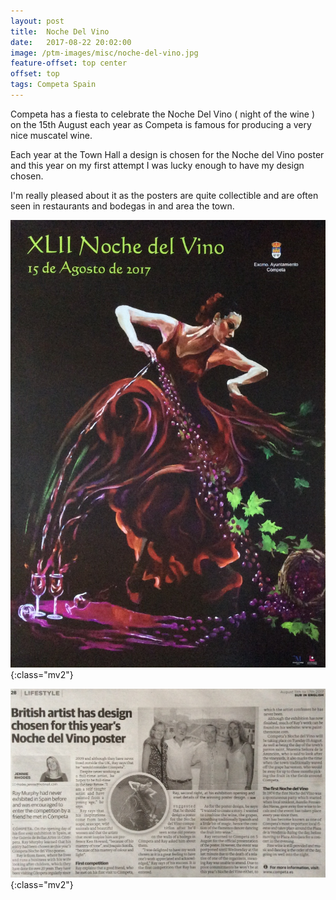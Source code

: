 ```yaml
---
layout: post
title:  Noche Del Vino
date:   2017-08-22 20:02:00
image: /ptm-images/misc/noche-del-vino.jpg
feature-offset: top center
offset: top
tags: Competa Spain
---
```


Competa has a fiesta to celebrate the Noche Del Vino ( night of the wine ) on the 15th August each year as Competa is famous for producing a very nice muscatel wine.

Each year at the Town Hall a design is chosen for the Noche del Vino poster and this year on my first attempt I was lucky enough to have my design chosen.

I'm really pleased about it as the posters are quite collectible and are often seen in restaurants and bodegas in and area the town.

![noche1](/ptm-images/misc/noche-del-vino.jpg){:class="mv2"}

![noche2](/ptm-images/misc/sur-in-english-noche.jpg){:class="mv2"}